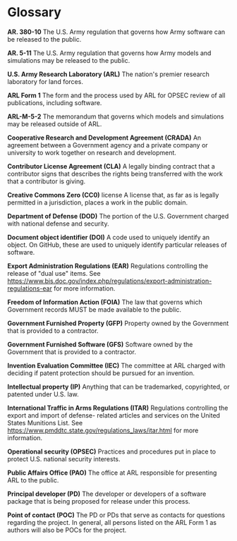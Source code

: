 # Glossary

<a name="78FA5278C17C11E6B899003EE1B763F8"></a>**AR. 380-10** The U.S. Army
regulation that governs how Army software can be released to the public.

<a name="79AF033AC17C11E6911F003EE1B763F8"></a>**AR. 5-11** The U.S. Army
regulation that governs how Army models and simulations may be released to the
public.

<a name="7B2AB4D2C17C11E6AC39003EE1B763F8"></a>**U.S. Army Research Laboratory
(ARL)** The nation's premier research laboratory for land forces.

<a name="7DB7D1E6C17C11E6AF24003EE1B763F8"></a>**ARL Form 1** The form and the
process used by ARL for OPSEC review of all publications, including software.

<a name="7FFF62C0C17C11E68EE2003EE1B763F8"></a>**ARL-M-5-2** The memorandum
that governs which models and simulations may be released outside of ARL.

<a name="80BB5F0AC17C11E6AF02003EE1B763F8"></a>**Cooperative Research and
Development Agreement (CRADA)** An agreement between a Government agency and a
private company or university to work together on research and development.

<a name="82768998C17C11E68A44003EE1B763F8"></a>**Contributor License Agreement
(CLA)** A legally binding contract that a contributor signs that describes the
rights being transferred with the work that a contributor is giving.

<a name="836F8E9CC17C11E6910F003EE1B763F8"></a>**Creative Commons Zero (CC0)**
license A license that, as far as is legally permitted in a jurisdiction,
places a work in the public domain.

<a name="84E523E4C17C11E6B04B003EE1B763F8"></a>**Department of Defense (DOD)**
The portion of the U.S. Government charged with national defense and security.

<a name="85B4B076C17C11E6A008003EE1B763F8"></a>**Document object identifier
(DOI)** A code used to uniquely identify an object.  On GitHub, these are used
to uniquely identify particular releases of software.

<a name="866BCDF6C17C11E69285003EE1B763F8"></a>**Export Administration
Regulations (EAR)** Regulations controlling the release of "dual use" items.
See https://www.bis.doc.gov/index.php/regulations/export-administration-regulations-ear
for more information.

<a name="8809AA14C17C11E691FC003EE1B763F8"></a>**Freedom of Information Action
(FOIA)** The law that governs which Government records MUST be made available
to the public.

<a name="88A5E64CC17C11E6859F003EE1B763F8"></a>**Government Furnished Property
(GFP)** Property owned by the Government that is provided to a contractor.

<a name="8A38C9DEC17C11E6A2B5003EE1B763F8"></a>**Government Furnished Software
(GFS)** Software owned by the Government that is provided to a contractor.

<a name="8CB9B558C17C11E6AC99003EE1B763F8"></a>**Invention Evaluation
Committee (IEC)** The committee at ARL charged with deciding if patent
protection should be pursued for an invention.

<a name="8D39E250C17C11E6BD62003EE1B763F8"></a>**Intellectual property (IP)**
Anything that can be trademarked, copyrighted, or patented under U.S. law.

<a name="8DEFC60CC17C11E6A55D003EE1B763F8"></a>**International Traffic in Arms
Regulations (ITAR)** Regulations controlling the export and import of defense-
related articles and services on the United States Munitions List.  See
https://www.pmddtc.state.gov/regulations_laws/itar.html for more information.

<a name="8ECF3030C17C11E699E6003EE1B763F8"></a>**Operational security
(OPSEC)** Practices and procedures put in place to protect U.S. national
security interests.

<a name="8FB1C302C17C11E6A3E2003EE1B763F8"></a>**Public Affairs Office (PAO)**
The office at ARL responsible for presenting ARL to the public.

<a name="90A678DEC17C11E68CD0003EE1B763F8"></a>**Principal developer (PD)**
The developer or developers of a software package that is being proposed for
release under this process.

<a name="91933F1EC17C11E6AE5A003EE1B763F8"></a>**Point of contact (POC)** The
PD or PDs that serve as contacts for questions regarding the project.  In
general, all persons listed on the ARL Form 1 as authors will also be POCs for
the project.
